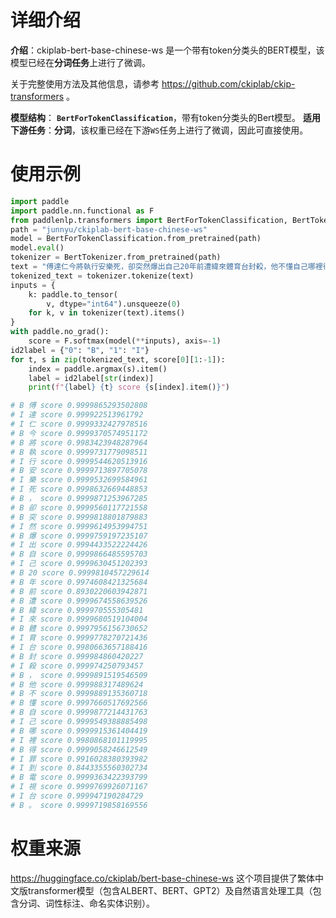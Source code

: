 # 详细介绍
**介绍**：ckiplab-bert-base-chinese-ws 是一个带有token分类头的BERT模型，该模型已经在**分词任务**上进行了微调。

关于完整使用方法及其他信息，请参考 https://github.com/ckiplab/ckip-transformers 。

**模型结构**： **`BertForTokenClassification`**，带有token分类头的Bert模型。
**适用下游任务**：**分词**，该权重已经在下游`WS`任务上进行了微调，因此可直接使用。

# 使用示例

```python
import paddle
import paddle.nn.functional as F
from paddlenlp.transformers import BertForTokenClassification, BertTokenizer
path = "junnyu/ckiplab-bert-base-chinese-ws"
model = BertForTokenClassification.from_pretrained(path)
model.eval()
tokenizer = BertTokenizer.from_pretrained(path)
text = "傅達仁今將執行安樂死，卻突然爆出自己20年前遭緯來體育台封殺，他不懂自己哪裡得罪到電視台。"
tokenized_text = tokenizer.tokenize(text)
inputs = {
    k: paddle.to_tensor(
        v, dtype="int64").unsqueeze(0)
    for k, v in tokenizer(text).items()
}
with paddle.no_grad():
    score = F.softmax(model(**inputs), axis=-1)
id2label = {"0": "B", "1": "I"}
for t, s in zip(tokenized_text, score[0][1:-1]):
    index = paddle.argmax(s).item()
    label = id2label[str(index)]
    print(f"{label} {t} score {s[index].item()}")

# B 傅 score 0.9999865293502808
# I 達 score 0.999922513961792
# I 仁 score 0.9999332427978516
# B 今 score 0.9999370574951172
# B 將 score 0.9983423948287964
# B 執 score 0.9999731779098511
# I 行 score 0.9999544620513916
# B 安 score 0.9999713897705078
# I 樂 score 0.9999532699584961
# I 死 score 0.9998632669448853
# B ， score 0.9999871253967285
# B 卻 score 0.9999560117721558
# B 突 score 0.9999818801879883
# I 然 score 0.9999614953994751
# B 爆 score 0.9999759197235107
# I 出 score 0.9994433522224426
# B 自 score 0.9999866485595703
# I 己 score 0.9999630451202393
# B 20 score 0.9999810457229614
# B 年 score 0.9974608421325684
# B 前 score 0.8930220603942871
# B 遭 score 0.9999674558639526
# B 緯 score 0.999970555305481
# I 來 score 0.9999680519104004
# B 體 score 0.9997956156730652
# I 育 score 0.9999778270721436
# I 台 score 0.9980663657188416
# B 封 score 0.999984860420227
# I 殺 score 0.999974250793457
# B ， score 0.9999891519546509
# B 他 score 0.999988317489624
# B 不 score 0.9999889135360718
# B 懂 score 0.9997660517692566
# B 自 score 0.9999877214431763
# I 己 score 0.9999549388885498
# B 哪 score 0.9999915361404419
# I 裡 score 0.9980868101119995
# B 得 score 0.9999058246612549
# I 罪 score 0.9916028380393982
# I 到 score 0.8443355560302734
# B 電 score 0.9999363422393799
# I 視 score 0.9999769926071167
# I 台 score 0.999947190284729
# B 。 score 0.9999719858169556

```

# 权重来源

https://huggingface.co/ckiplab/bert-base-chinese-ws
这个项目提供了繁体中文版transformer模型（包含ALBERT、BERT、GPT2）及自然语言处理工具（包含分词、词性标注、命名实体识别）。
